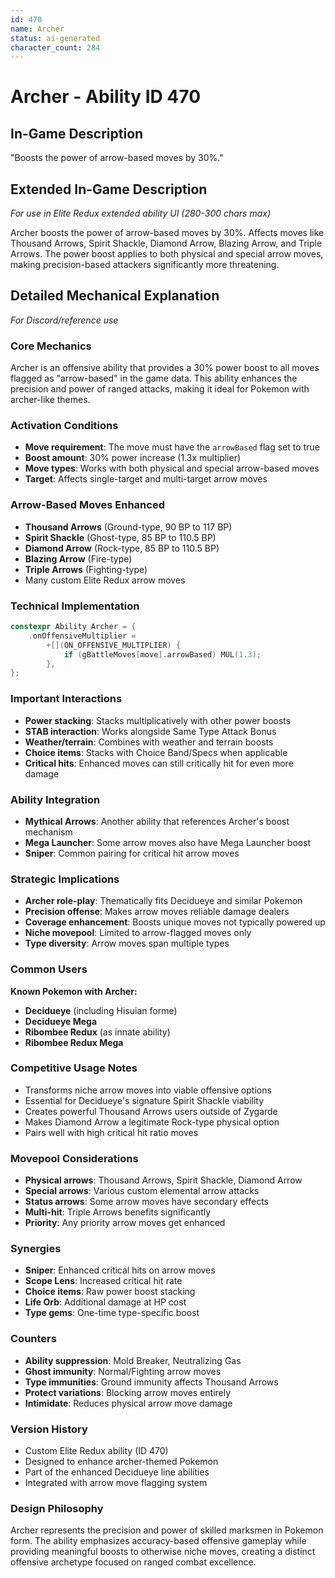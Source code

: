 ```yaml
---
id: 470
name: Archer
status: ai-generated
character_count: 284
---
```


# Archer - Ability ID 470

## In-Game Description
"Boosts the power of arrow-based moves by 30%."

## Extended In-Game Description
*For use in Elite Redux extended ability UI (280-300 chars max)*

Archer boosts the power of arrow-based moves by 30%. Affects moves like Thousand Arrows, Spirit Shackle, Diamond Arrow, Blazing Arrow, and Triple Arrows. The power boost applies to both physical and special arrow moves, making precision-based attackers significantly more threatening.

## Detailed Mechanical Explanation
*For Discord/reference use*

### Core Mechanics
Archer is an offensive ability that provides a 30% power boost to all moves flagged as "arrow-based" in the game data. This ability enhances the precision and power of ranged attacks, making it ideal for Pokemon with archer-like themes.

### Activation Conditions
- **Move requirement**: The move must have the `arrowBased` flag set to true
- **Boost amount**: 30% power increase (1.3x multiplier)
- **Move types**: Works with both physical and special arrow-based moves
- **Target**: Affects single-target and multi-target arrow moves

### Arrow-Based Moves Enhanced
- **Thousand Arrows** (Ground-type, 90 BP to 117 BP)
- **Spirit Shackle** (Ghost-type, 85 BP to 110.5 BP)
- **Diamond Arrow** (Rock-type, 85 BP to 110.5 BP)
- **Blazing Arrow** (Fire-type)
- **Triple Arrows** (Fighting-type)
- Many custom Elite Redux arrow moves

### Technical Implementation
```c
constexpr Ability Archer = {
    .onOffensiveMultiplier =
        +[](ON_OFFENSIVE_MULTIPLIER) {
            if (gBattleMoves[move].arrowBased) MUL(1.3);
        },
};
```

### Important Interactions
- **Power stacking**: Stacks multiplicatively with other power boosts
- **STAB interaction**: Works alongside Same Type Attack Bonus
- **Weather/terrain**: Combines with weather and terrain boosts
- **Choice items**: Stacks with Choice Band/Specs when applicable
- **Critical hits**: Enhanced moves can still critically hit for even more damage

### Ability Integration
- **Mythical Arrows**: Another ability that references Archer's boost mechanism
- **Mega Launcher**: Some arrow moves also have Mega Launcher boost
- **Sniper**: Common pairing for critical hit arrow moves

### Strategic Implications
- **Archer role-play**: Thematically fits Decidueye and similar Pokemon
- **Precision offense**: Makes arrow moves reliable damage dealers
- **Coverage enhancement**: Boosts unique moves not typically powered up
- **Niche movepool**: Limited to arrow-flagged moves only
- **Type diversity**: Arrow moves span multiple types

### Common Users
**Known Pokemon with Archer:**
- **Decidueye** (including Hisuian forme)
- **Decidueye Mega**
- **Ribombee Redux** (as innate ability)
- **Ribombee Redux Mega**

### Competitive Usage Notes
- Transforms niche arrow moves into viable offensive options
- Essential for Decidueye's signature Spirit Shackle viability
- Creates powerful Thousand Arrows users outside of Zygarde
- Makes Diamond Arrow a legitimate Rock-type physical option
- Pairs well with high critical hit ratio moves

### Movepool Considerations
- **Physical arrows**: Thousand Arrows, Spirit Shackle, Diamond Arrow
- **Special arrows**: Various custom elemental arrow attacks
- **Status arrows**: Some arrow moves have secondary effects
- **Multi-hit**: Triple Arrows benefits significantly
- **Priority**: Any priority arrow moves get enhanced

### Synergies
- **Sniper**: Enhanced critical hits on arrow moves
- **Scope Lens**: Increased critical hit rate
- **Choice items**: Raw power boost stacking
- **Life Orb**: Additional damage at HP cost
- **Type gems**: One-time type-specific boost

### Counters
- **Ability suppression**: Mold Breaker, Neutralizing Gas
- **Ghost immunity**: Normal/Fighting arrow moves
- **Type immunities**: Ground immunity affects Thousand Arrows
- **Protect variations**: Blocking arrow moves entirely
- **Intimidate**: Reduces physical arrow move damage

### Version History
- Custom Elite Redux ability (ID 470)
- Designed to enhance archer-themed Pokemon
- Part of the enhanced Decidueye line abilities
- Integrated with arrow move flagging system

### Design Philosophy
Archer represents the precision and power of skilled marksmen in Pokemon form. The ability emphasizes accuracy-based offensive gameplay while providing meaningful boosts to otherwise niche moves, creating a distinct offensive archetype focused on ranged combat excellence.